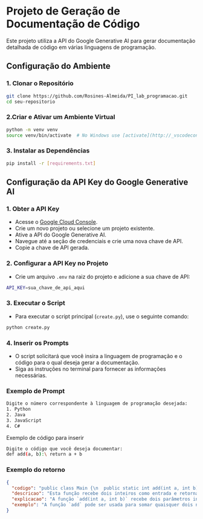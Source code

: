 # Projeto de Geração de Documentação de Código

Este projeto utiliza a API do Google Generative AI para gerar documentação detalhada de código em várias linguagens de programação.

## Configuração do Ambiente

### 1. Clonar o Repositório

```bash
git clone https://github.com/Rosines-Almeida/PI_lab_programacao.git
cd seu-repositorio
```

### 2.Criar e Ativar um Ambiente Virtual

```bash
python -m venv venv
source venv/bin/activate  # No Windows use [activate](http://_vscodecontentref_/1) 
```
### 3. Instalar as Dependências

```bash
pip install -r [requirements.txt]
```

## Configuração da API Key do Google Generative AI

### 1. Obter a API Key
- Acesse o [Google Cloud Console](https://aistudio.google.com/app/apikey).
- Crie um novo projeto ou selecione um projeto existente.
- Ative a API do Google Generative AI.
- Navegue até a seção de credenciais e crie uma nova chave de API.
- Copie a chave de API gerada.

### 2. Configurar a API Key no Projeto
- Crie um arquivo `.env` na raiz do projeto e adicione a sua chave de API:

```bash
API_KEY=sua_chave_de_api_aqui
```

### 3. Executar o Script
- Para executar o script principal (`create.py`), use o seguinte comando:

```bash
python create.py
```

### 4. Inserir os Prompts
- O script solicitará que você insira a linguagem de programação e o código para o qual deseja gerar a documentação.
- Siga as instruções no terminal para fornecer as informações necessárias.

### Exemplo de Prompt
```bash
Digite o número correspondente à linguagem de programação desejada:
1. Python
2. Java
3. JavaScript
4. C#
```
Exemplo de código para inserir
```bash
Digite o código que você deseja documentar:
def add(a, b):\ return a + b
```
### Exemplo do retorno 

```json
{
  "codigo": "public class Main {\n  public static int add(int a, int b) {\n  return a + b;\n  }\n  public static void main(String[] args) {\n  int sum = add(5, 3);\n  System.out.println(\"A soma de 5 e 3 é: \" + sum);\n  }\n}",
  "descricao": "Esta função recebe dois inteiros como entrada e retorna a sua soma.",
  "explicacao": "A função `add(int a, int b)` recebe dois parâmetros inteiros, `a` e `b`. Ela então retorna a soma desses dois números usando o operador `+`. No exemplo do método `main`, a função `add` é chamada com os argumentos 5 e 3. A função retorna o valor 8, que é armazenado na variável `sum`. Em seguida, a variável `sum` é impressa no console.",
  "exemplo": "A função `add` pode ser usada para somar quaisquer dois números inteiros. Por exemplo, para adicionar 10 e 20, você chamaria a função da seguinte forma: `add(10, 20)`. Isso retornaria o valor 30." 
}

